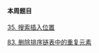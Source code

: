 #### 本周题目

[35. 搜索插入位置](https://leetcode-cn.com/problems/search-insert-position/)

[83. 删除排序链表中的重复元素](https://leetcode-cn.com/problems/remove-duplicates-from-sorted-list/)